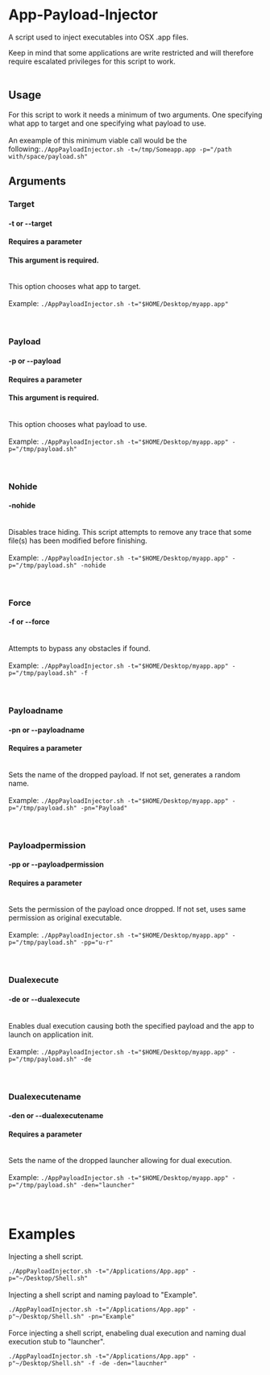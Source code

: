# App-Payload-Injector

A script used to inject executables into OSX .app files.

Keep in mind that some applications are write restricted and will therefore require escalated privileges for this script to work.
<br>
<br>
## Usage
For this script to work it needs a minimum of two arguments. One specifying what app to target and one specifying what payload to use.
<br><br>
An exeample of this minimum viable call would be the following:`./AppPayloadInjector.sh -t=/tmp/Someapp.app -p="/path with/space/payload.sh"`

## Arguments
### Target
#### -t or --target
#### Requires a parameter
#### This argument is required.
<br>This option chooses what app to target.<br><br>
Example: `./AppPayloadInjector.sh -t="$HOME/Desktop/myapp.app"`
<br><br><br>

### Payload
#### -p or --payload
#### Requires a parameter
#### This argument is required.
<br>This option chooses what payload to use.<br><br>
Example: `./AppPayloadInjector.sh -t="$HOME/Desktop/myapp.app" -p="/tmp/payload.sh"`
<br><br><br>

### Nohide
#### -nohide
<br>Disables trace hiding. This script attempts to remove any trace that some file(s) has been modified before finishing.<br><br>
Example: `./AppPayloadInjector.sh -t="$HOME/Desktop/myapp.app" -p="/tmp/payload.sh" -nohide`
<br><br><br>

### Force
#### -f or --force
<br>Attempts to bypass any obstacles if found.<br><br>
Example: `./AppPayloadInjector.sh -t="$HOME/Desktop/myapp.app" -p="/tmp/payload.sh" -f`
<br><br><br>

### Payloadname
#### -pn or --payloadname
#### Requires a parameter
<br>Sets the name of the dropped payload. If not set, generates a random name.<br><br>
Example: `./AppPayloadInjector.sh -t="$HOME/Desktop/myapp.app" -p="/tmp/payload.sh" -pn="Payload"`
<br><br><br>

### Payloadpermission
#### -pp or --payloadpermission
#### Requires a parameter
<br>Sets the permission of the payload once dropped. If not set, uses same permission as original executable.<br><br>
Example: `./AppPayloadInjector.sh -t="$HOME/Desktop/myapp.app" -p="/tmp/payload.sh" -pp="u-r"`
<br><br><br>

### Dualexecute
#### -de or --dualexecute
<br>Enables dual execution causing both the specified payload and the app to launch on application init.<br><br>
Example: `./AppPayloadInjector.sh -t="$HOME/Desktop/myapp.app" -p="/tmp/payload.sh" -de`
<br><br><br>

### Dualexecutename
#### -den or --dualexecutename
#### Requires a parameter
<br>Sets the name of the dropped launcher allowing for dual execution.<br><br>
Example: `./AppPayloadInjector.sh -t="$HOME/Desktop/myapp.app" -p="/tmp/payload.sh" -den="launcher"`
<br><br><br>


# Examples 


Injecting a shell script.

`./AppPayloadInjector.sh -t="/Applications/App.app" -p="~/Desktop/Shell.sh"`
<br><br>
Injecting a shell script and naming payload to "Example".

`./AppPayloadInjector.sh -t="/Applications/App.app" -p"~/Desktop/Shell.sh" -pn="Example"`
<br><br>
Force injecting a shell script, enabeling dual execution and naming dual execution stub to "launcher".

`./AppPayloadInjector.sh -t="/Applications/App.app" -p"~/Desktop/Shell.sh" -f -de -den="laucnher"`
<br><br>

